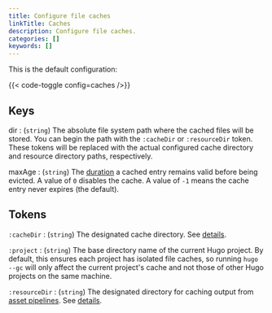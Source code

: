 ```yaml
---
title: Configure file caches
linkTitle: Caches
description: Configure file caches.
categories: []
keywords: []
---
```


This is the default configuration:

{{< code-toggle config=caches />}}

## Keys

dir
: (`string`) The absolute file system path where the cached files will be stored. You can begin the path with the `:cacheDir` or `:resourceDir` token. These tokens will be replaced with the actual configured cache directory and resource directory paths, respectively.

maxAge
: (`string`) The [duration](g) a cached entry remains valid before being evicted. A value of `0` disables the cache. A value of `-1` means the cache entry never expires (the default).

## Tokens

`:cacheDir`
: (`string`) The designated cache directory. See&nbsp;[details](/docs/reference/configuration/all/#cachedir).

`:project`
: (`string`) The base directory name of the current Hugo project. By default, this ensures each project has isolated file caches, so running `hugo --gc` will only affect the current project's cache and not those of other Hugo projects on the same machine.

`:resourceDir`
: (`string`) The designated directory for caching output from [asset pipelines](g). See&nbsp;[details](/docs/reference/configuration/all/#resourcedir).
